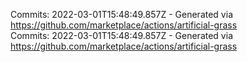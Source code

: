 Commits: 2022-03-01T15:48:49.857Z - Generated via https://github.com/marketplace/actions/artificial-grass
<br>
Commits: 2022-03-01T15:48:49.857Z - Generated via https://github.com/marketplace/actions/artificial-grass
<br>
